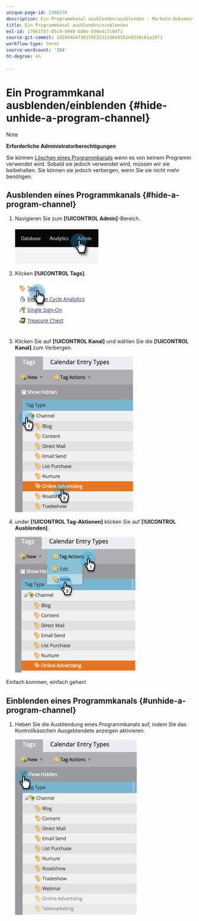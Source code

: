 ```yaml
---
unique-page-id: 2360276
description: Ein Programmkanal ausblenden/ausblenden - Marketo-Dokumente - Produktdokumentation
title: Ein Programmkanal ausblenden/einblenden
exl-id: 17061f87-85c9-4940-bd8e-590e4c7c04f1
source-git-commit: 2d28d4b473815952231356691b1e9310c61a20f1
workflow-type: tm+mt
source-wordcount: '104'
ht-degree: 4%

---
```


# Ein Programmkanal ausblenden/einblenden {#hide-unhide-a-program-channel}

>[!NOTE]
>
>**Erforderliche Administratorberechtigungen**

Sie können [Löschen eines Programmkanals](/help/marketo/product-docs/administration/tags/delete-a-program-channel.md) wenn es von keinem Programm verwendet wird.  Sobald sie jedoch verwendet wird, müssen wir sie beibehalten.  Sie können sie jedoch verbergen, wenn Sie sie nicht mehr benötigen.

## Ausblenden eines Programmkanals {#hide-a-program-channel}

1. Navigieren Sie zum **[!UICONTROL Admin]**-Bereich.

   ![](assets/hide-unhide-a-program-channel-1.png)

1. Klicken **[!UICONTROL Tags]**.

   ![](assets/hide-unhide-a-program-channel-2.png)

1. Klicken Sie auf **[!UICONTROL Kanal]** und wählen Sie die **[!UICONTROL Kanal]** zum Verbergen.

   ![](assets/hide-unhide-a-program-channel-3.png)

1. under **[!UICONTROL Tag-Aktionen]** klicken Sie auf **[!UICONTROL Ausblenden]**.

   ![](assets/hide-unhide-a-program-channel-4.png)

Einfach kommen, einfach gehen!

## Einblenden eines Programmkanals {#unhide-a-program-channel}

1. Heben Sie die Ausblendung eines Programmkanals auf, indem Sie das Kontrollkästchen Ausgeblendete anzeigen aktivieren.

   ![](assets/hide-unhide-a-program-channel-5.png)
